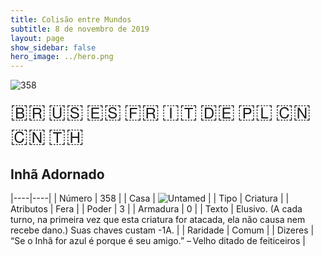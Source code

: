 ```yaml
---
title: Colisão entre Mundos
subtitle: 8 de novembro de 2019
layout: page
show_sidebar: false
hero_image: ../hero.png
---
```


![358](https://cdn.keyforgegame.com/media/card_front/pt/452_358_VCV3CVPRP4FF_pt.png)

<span title="Português" style="font-size: 32px;cursor: pointer;" onclick="javascript:document.querySelector('img[alt=\'358\']').src=document.querySelector('img[alt=\'358\']').src.replace(/card_front\/[^/]+/, 'card_front/pt').replace(/_[^/.0-9]+\.png/, '_pt.png')">🇧🇷</span>
<span title="English" style="font-size: 32px;cursor: pointer;" onclick="javascript:document.querySelector('img[alt=\'358\']').src=document.querySelector('img[alt=\'358\']').src.replace(/card_front\/[^/]+/, 'card_front/en').replace(/_[^/.0-9]+\.png/, '_en.png')">🇺🇸</span>
<span title="Español" style="font-size: 32px;cursor: pointer;" onclick="javascript:document.querySelector('img[alt=\'358\']').src=document.querySelector('img[alt=\'358\']').src.replace(/card_front\/[^/]+/, 'card_front/es').replace(/_[^/.0-9]+\.png/, '_es.png')">🇪🇸</span>
<span title="Français" style="font-size: 32px;cursor: pointer;" onclick="javascript:document.querySelector('img[alt=\'358\']').src=document.querySelector('img[alt=\'358\']').src.replace(/card_front\/[^/]+/, 'card_front/fr').replace(/_[^/.0-9]+\.png/, '_fr.png')">🇫🇷</span>
<span title="Italiano" style="font-size: 32px;cursor: pointer;" onclick="javascript:document.querySelector('img[alt=\'358\']').src=document.querySelector('img[alt=\'358\']').src.replace(/card_front\/[^/]+/, 'card_front/it').replace(/_[^/.0-9]+\.png/, '_it.png')">🇮🇹</span>
<span title="Deutsche" style="font-size: 32px;cursor: pointer;" onclick="javascript:document.querySelector('img[alt=\'358\']').src=document.querySelector('img[alt=\'358\']').src.replace(/card_front\/[^/]+/, 'card_front/de').replace(/_[^/.0-9]+\.png/, '_de.png')">🇩🇪</span>
<span title="Polskie" style="font-size: 32px;cursor: pointer;" onclick="javascript:document.querySelector('img[alt=\'358\']').src=document.querySelector('img[alt=\'358\']').src.replace(/card_front\/[^/]+/, 'card_front/pl').replace(/_[^/.0-9]+\.png/, '_pl.png')">🇵🇱</span>
<span title="简体中文" style="font-size: 32px;cursor: pointer;" onclick="javascript:document.querySelector('img[alt=\'358\']').src=document.querySelector('img[alt=\'358\']').src.replace(/card_front\/[^/]+/, 'card_front/zh-hans').replace(/_[^/.0-9]+\.png/, '_zh-hans.png')">🇨🇳</span>
<span title="繁體中文" style="font-size: 32px;cursor: pointer;" onclick="javascript:document.querySelector('img[alt=\'358\']').src=document.querySelector('img[alt=\'358\']').src.replace(/card_front\/[^/]+/, 'card_front/zh-hant').replace(/_[^/.0-9]+\.png/, '_zh-hant.png')">🇨🇳</span>
<span title="ไทย" style="font-size: 32px;cursor: pointer;" onclick="javascript:document.querySelector('img[alt=\'358\']').src=document.querySelector('img[alt=\'358\']').src.replace(/card_front\/[^/]+/, 'card_front/th').replace(/_[^/.0-9]+\.png/, '_th.png')">🇹🇭</span>

## Inhã Adornado

|----|----|
| Número | 358 |
| Casa | ![Untamed](https://archonarcana.com/images/thumb/b/bd/Untamed.png/22px-Untamed.png "Indomados") |
| Tipo | Criatura |
| Atributos | Fera |
| Poder | 3 |
| Armadura | 0 |
| Texto | Elusivo. (A cada turno, na primeira vez que esta criatura for atacada, ela não causa nem recebe dano.) Suas chaves custam -1A. |
| Raridade | Comum |
| Dizeres | “Se o Inhã for azul é porque é seu amigo.”  – Velho ditado de feiticeiros |
